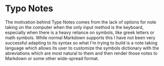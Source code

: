 # Typo Notes

The motivation behind Type Notes comes from the lack of options for note taking on the computer when the only input method is the keyboard, especially when there is a heavy reliance on symbols, like greek letters or math symbols. While normal Markdown supports this I have not been very successful adapting to its syntax so what I'm trying to build is a note taking language which allows its user to customize the symbols dictionary with the abreviations which are most natural to them and then render those notes to Markdown or some other wide-spread format.